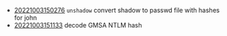 - [20221003150276](/zet/20221003150276/README.md) `unshadow` convert shadow to passwd file with hashes for john
- [20221003151133](/zet/20221003151133/README.md) decode GMSA NTLM hash
